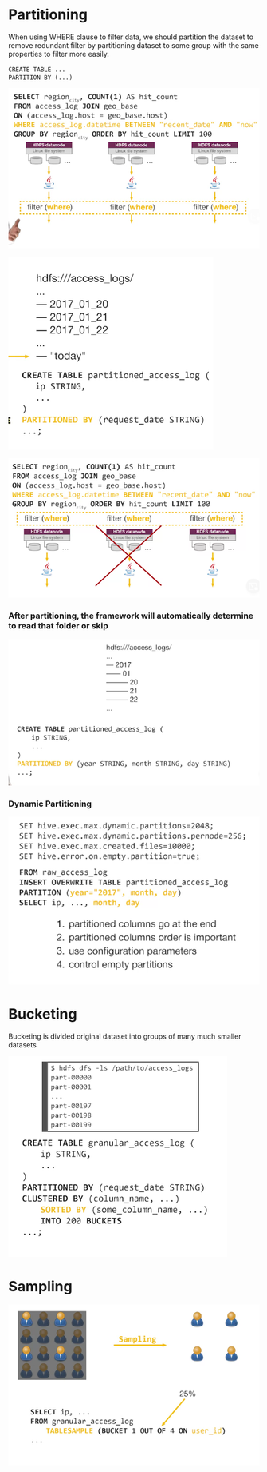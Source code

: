 # Partitioning

When using WHERE clause to filter data, we should partition the dataset to remove redundant filter by partitioning dataset to some group with the same properties to filter more easily.

```
CREATE TABLE ...
PARTITION BY (...)
```

![simple-query](simple-query.png)

![partitioning](partitioning.png)

![paritioning-filter](paritioning-filter.png)

### After partitioning, the framework will automatically determine to read that folder or skip

![more-partitioning](more-partitioning.png)

### Dynamic Partitioning

![dynamic-paritioning](dynamic-paritioning.png)

# Bucketing

Bucketing is divided original dataset into groups of many much smaller datasets

![bucketing](bucketing.png)

# Sampling

![sampling](sampling.png)